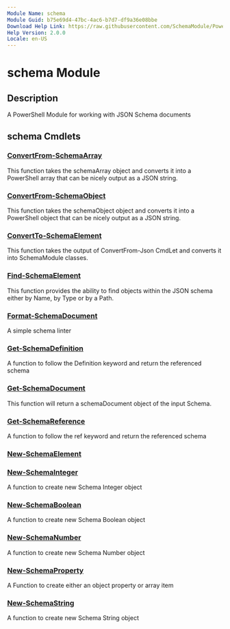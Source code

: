 ```yaml
---
Module Name: schema
Module Guid: b75e69d4-47bc-4ac6-b7d7-df9a36e08bbe
Download Help Link: https://raw.githubusercontent.com/SchemaModule/PowerShell/master/cabs/
Help Version: 2.0.0
Locale: en-US
---
```


# schema Module

## Description

A PowerShell Module for working with JSON Schema documents

## schema Cmdlets

### [ConvertFrom-SchemaArray](ConvertFrom-SchemaArray.md)

This function takes the schemaArray object and converts it into a PowerShell array
that can be nicely output as a JSON string.

### [ConvertFrom-SchemaObject](ConvertFrom-SchemaObject.md)

This function takes the schemaObject object and converts it into a PowerShell object
that can be nicely output as a JSON string.

### [ConvertTo-SchemaElement](ConvertTo-SchemaElement.md)

This function takes the output of ConvertFrom-Json CmdLet and converts it into
SchemaModule classes.

### [Find-SchemaElement](Find-SchemaElement.md)

This function provides the ability to find objects within the JSON schema either
by Name, by Type or by a Path.

### [Format-SchemaDocument](Format-SchemaDocument.md)

A simple schema linter

### [Get-SchemaDefinition](Get-SchemaDefinition.md)

A function to follow the Definition keyword and return the referenced schema

### [Get-SchemaDocument](Get-SchemaDocument.md)

This function will return a schemaDocument object of the input Schema.

### [Get-SchemaReference](Get-SchemaReference.md)

A function to follow the ref keyword and return the referenced schema

### [New-SchemaElement](New-SchemaElement.md)

### [New-SchemaInteger](New-SchemaInteger.md)

A function to create new Schema Integer object

### [New-SchemaBoolean](New-SchemaBoolean.md)

A function to create new Schema Boolean object

### [New-SchemaNumber](New-SchemaNumber.md)

A function to create new Schema Number object

### [New-SchemaProperty](New-SchemaProperty.md)

A Function to create either an object property or array item

### [New-SchemaString](New-SchemaString.md)

A function to create new Schema String object
